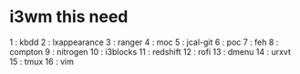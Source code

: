 # i3wm this need

1 : kbdd
2 : lxappearance
3 : ranger
4 : moc
5 : jcal-git
6 : poc
7 : feh
8 : compton
9 : nitrogen
10 : i3blocks
11 : redshift
12 : rofi
13 : dmenu
14 : urxvt
15 : tmux
16 : vim
